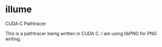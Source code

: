 # illume
CUDA C Pathtracer

This is a pathtracer being written in CUDA C. I am using libPNG for PNG writing.
